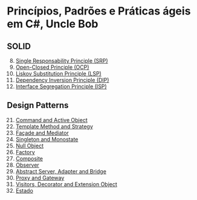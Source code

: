 # Princípios, Padrões e Práticas ágeis em C#, Uncle Bob

## SOLID
8) [Single Responsability Principle (SRP)](https://github.com/mathnogueira/resenha-livros/blob/master/agileCSharp/Cap8.md)
8) [Open-Closed Principle (OCP)](https://github.com/mathnogueira/resenha-livros/blob/master/agileCSharp/Cap9.md)
10) [Liskov Substitution Principle (LSP)](https://github.com/mathnogueira/resenha-livros/blob/master/agileCSharp/Cap10.md)
11) [Dependency Inversion Principle (DIP)](https://github.com/mathnogueira/resenha-livros/blob/master/agileCSharp/Cap11.md)
12) [Interface Segregation Principle (ISP)](https://github.com/mathnogueira/resenha-livros/blob/master/agileCSharp/Cap12.md)

## Design Patterns
21) [Command and Active Object](https://github.com/mathnogueira/resenha-livros/blob/master/agileCSharp/Cap21.md)
22) [Template Method and Strategy](https://github.com/mathnogueira/resenha-livros/blob/master/agileCSharp/Cap22.md)
23) [Façade and Mediator](https://github.com/mathnogueira/resenha-livros/blob/master/agileCSharp/Cap23.md)
24) [Singleton and Monostate](https://github.com/mathnogueira/resenha-livros/blob/master/agileCSharp/Cap24.md)
25) [Null Object](https://github.com/mathnogueira/resenha-livros/blob/master/agileCSharp/Cap25.md)
29) [Factory](https://github.com/mathnogueira/resenha-livros/blob/master/agileCSharp/Cap29.md)
31) [Composite](https://github.com/mathnogueira/resenha-livros/blob/master/agileCSharp/Cap31.md)
32) [Observer](https://github.com/mathnogueira/resenha-livros/blob/master/agileCSharp/Cap32.md)
33) [Abstract Server, Adapter and Bridge](https://github.com/mathnogueira/resenha-livros/blob/master/agileCSharp/Cap33.md)
34) [Proxy and Gateway](https://github.com/mathnogueira/resenha-livros/blob/master/agileCSharp/Cap34.md)
35) [Visitors, Decorator and Extension Object](https://github.com/mathnogueira/resenha-livros/blob/master/agileCSharp/Cap35.md)
36) [Estado](https://github.com/mathnogueira/resenha-livros/blob/master/agileCSharp/Cap36.md)